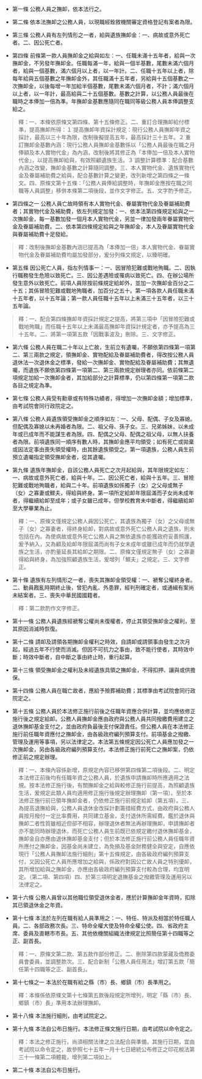 * 第一條 公務人員之撫卹，依本法行之。

* 第二條 依本法撫卹之公務人員，以現職經銓敘機關審定資格登記有案者為限。

* 第三條 公務人員有左列情形之一者，給與遺族撫卹金：一、病故或意外死亡者。二、因公死亡者。

* 第四條 前條第一款人員撫卹金之給與如左：一、任職未滿十五年者，給與一次撫卹金，不另發年撫卹金。任職每滿一年，給與一個半基數，尾數未滿六個月者，給與一個基數，滿六個月以上者，以一年計。二、任職十五年以上者，除每年給與五個基數之年撫卹金外，其任職滿十五年者，另給與十五個基數之一次撫卹金，以後每增一年加給半個基數，尾數未滿六個月者，不計；滿六個月以上者，以一年計，最高給與二十五個基數。基數之計算，以公務人員最後在職時之本俸加一倍為準。年撫卹金基數應隨同在職同等級公務人員本俸調整支給之。

> 釋：一、本條依原條文第四條、第十五條修正。二、重訂合理撫卹給付標準，提高撫卹所得：１˙提高撫卹年資採計規定：現行公務人員撫卹年資之採計，最高以三十年為限，改制後擬提高五年，最高採計三十五年。２˙重訂撫卹金基數內涵：現行公務人員撫卹金基數係以「公務人員最後在職之月俸額及本人實物代金」為內涵，改制後將其修正為「本俸加一倍及本人實物代金」，以提高撫卹給與，有效照顧遺族生活。３˙調整計算標準：配合基數內涵之改變，撫卹金基數之計算隨同調整。三、本人實物代金、遺族實物代金及眷屬補助費之給與，配合基數計算之變更，改列新增之第四條之一條文。四、原條文第十五條：「公務人員俸給調整時，年撫卹金應按在職之同職等人員調整」移併本條第二項後段，並作文字修正。五、文字酌予修正。

* 第四條之一 公務人員亡故時領有本人實物代金、眷屬實物代金及眷屬補助費者；其實物代金及補助費，依左列規定加發：一、依本法第四條規定給與之一次撫卹金，每一基數加發一個月本人實物代金，另並一律加發兩年眷屬實物代金及眷屬補助費。二、依本第四條規定給與之年撫卹金，本人及眷屬實物代金與眷屬補助費十足發給。

> 釋：改制後撫卹金基數內涵已提高為「本俸加一倍」本人實物代金、眷屬實物代金及眷屬補助費均屬加發部分，爰分列條文規定，以臻明確。

* 第五條 因公死亡人員，指左列情事一：一、因冒險犯難或戰地殉職。二、因執行職務發生危險以致死亡。三、因公差遇險或罹病以致死亡。四、在辦公場所發生意外以致死亡。前項人員除按前條規定給卹外，並加一次撫卹金百分之二十五；其係冒險犯難或戰地殉職者，加百分之五十。第一項各款人員任職未滿十五年者，以十五年論；第一款人員任職十五年以上未滿三十五年者，以三十五年論。

> 釋：一、配合第四條撫卹年資採計規定之提高，將第三項中「因冒險犯難或戰地殉職」而任職十五年以上未滿最高撫卹年資採計規定者，亦予提高為三十五年。二、將第一項第五款「因戰事波及」刪除。三、文字修正。

* 第六條 公務人員在職二十年以上亡故，生前立有遺囑，不願依第四條第一項第二、第三兩款之規定，領撫卹金、實物配給及眷屬補助費者，得改按公務人員退休法一次退休金之標準，發給一次撫卹金、實物配給及眷屬補助費；其無遺囑，而遺族不願依第四條第一項第二、第三兩款規定辦理者亦同。依前條第二項規定加給一次撫卹金者，其加給部分之計算標準，仍以第四條第一項第二款各目之規定為準。

* 第七條 公務人員受有勳章或有特殊功績者，得增加一次撫卹金額；增加標準，由考試院會同行政院定之。

* 第八條 公務人員遺族領受撫卹金之順序如左：一、父母、配偶、子女及寡媳。但配偶及寡媳以未再婚者為限。二、祖父母、孫子女。三、兄弟姊妹，以未成年或已成年而不能謀生者為限。四、配偶之父母、配偶之祖父母，以無人扶養者為限。前項遺族同一順序有數人時，其撫卹金應平均領受；如有死亡或拋棄或因法定事由喪失領受權時，由其餘遺族領受之。第一項遺族，公務人員生前預立遺囑指定領受撫卹金者，從其遺囑。

* 第九條 遺族年撫卹金，自該公務人員死亡之次月起給與，其年限規定如左：一、病故或意外死亡者，給與十年。二、因公死亡者，給與十五年。三、冒險犯難或戰地殉職者，給與二十年。前項遺族如係獨子（女）之父母或無子（女）之寡妻或鰥夫，得給與終身。第一項所定給卹年限屆滿而子女尚未成年者，得繼續給卹至成年；或子女雖已成年，但學校教育未中斷者，得繼續給卹至大學畢業為止。

> 釋：一、原條文僅規定公務人員因公死亡，其遺族為獨子（女）之父母或無子（女）之寡妻者，得終身給卹，對病故或意外死亡公務人員之遺族，則未包括在內。為使病故或意外死亡公務人員之無依遺族亦能獲政府妥善照護，爰予納入，又為顧及給卹年限屆滿而尚有子女未成年或雖已成年而仍就學遺族之生活，亦酌量延長其給卹之期限。二、原條文僅規定無子（女）之寡妻得給與終身，為加強照顧遺族生活，爰增列「鰥夫」之規定。三、文字修正。

* 第十條 遺族有左列情形之一者，喪失其撫卹金領受權：一、褫奪公權終身者。二、動員戡亂時期終止後，曾犯內亂、外患罪，經判刑確定者，或通緝有案尚未結案者。三、喪失中華民國國籍者。

> 釋：第二款酌作文字修正。

* 第十一條 公務人員遺族經褫奪公權尚未復權者，停止其領受撫卹金之權利，至其原因消滅時恢復。

* 第十二條 請卹及請領各期撫卹金權利之時效，自請卹或請領事由發生之次月起，經過五年不行使而消滅。但因不可抗力之事由，致不能行使者，其時效中斷；時效中斷者，自中斷之事由終止時，重行起算。

* 第十三條 領受撫卹金之權利及未經遺族具領之撫卹金，不得扣押、讓與或供擔保。

* 第十四條 公務人員在職亡故者，應給予殮葬補助費；其標準由考試院會同行政院定之。

* 第十五條 公務人員於本法修正施行前後之任職年資應合併計算，並均應依修正施行後之規定給卹。公務人員撫卹金應由政府與公務人員共同撥繳費用建立之退休撫卹基金支付之，並由政府負最後支付保證責任。但公務人員在本法修正施行前任職年資應付之撫卹金，由各級政府編列預算支付。前項基金之撥繳、管理及運用等事項，另以法律定之。本法第五條規定因公死亡人員應加發之一次撫卹金，另由各級政府編列預算支付。本法修正施行前死亡之撫卹案，仍依修正前之規定辦理。

> 釋：一、本條內容係新增，原規定內容已移併第四條第二項後段。二、明定本法修正前後均有任職年資之公務人員，於遺族申請撫卹時所應適用之法規。按本法修正施行後，有關撫卹金之給與較修正施行前提高，為照顧遺族生活，爰規定此類人員均適用修正施行後規定辦理撫卹（第一項）。至於本法修正施行前已領年撫卹金者，仍依修正施行前規定給卹（第五項）。三、為提高退撫給與，公務人員退休金改採計劃籌措經費方式，由政府與公務人員按月撥付一定比率費用，共同建立基金，支付退休所需經費。鑑於退休與撫卹二者性質雖相近但卻不相容，辦理退休者無法再辦理撫卹，申請撫卹者亦不能同時辦理退休，而死亡公務人員生前既已依規定繳付退休撫卹基金，撫卹金自亦應由退休撫卹基金支付；但於本法修正施行前公務人員任職年資所應付之撫卹金，因基金尚未建立，為免損及基金財務健全與安定，自應依現行「公務人員撫卹法施行細則」第十五條規定，由各級政府編列預算支付，又因公死亡人員所應增加之給與，係政府對因公亡故人員之特別優卹，其所增加給與之撫卹金，亦應由各級政府編列預算支付較為合理，均宜明定。（第二項、第四項）四、於第三項明定退撫基金之撥繳管理及運用另以法律定之。

* 第十六條 公務人員曾以其他職位領受退休金者，應於計算撫卹金年資時，扣除其已領退休金之年資。

* 第十七條 本法於左列在職有給人員準用之：一、特任、特派及相當於特任職人員。二、各部政務次長。三、特命全權大使及特命全權公使。四、省政府主席、委員及直轄市市長。五、其他依機關組織法律規定比照簡任第十四職等之正、副首長。

> 釋：一、原條文第二款、第五款作部份修正。二、刪除第四款蒙藏及僑務委員會委員，並調整款次。三、配合新制「公務人員任用法」增訂第五款「簡任第十四職等之正、副首長」。

* 第十七條之一 本法於在職有給之縣（市）長、鄉鎮（市）長準用之。

> 釋：本條係依原條文第十七條第五款後段規定所增列，明定「縣（市）長、鄉鎮（市）長」準用本法辦理撫卹。

* 第十八條 本法施行細則，由考試院定之。

* 第十九條 本法自公布日施行。本法修正條文施行日期，由考試院以命令定之。

> 釋：本法之修正施行，尚須相關法律之立法配合與準備，其施行日期，宜由考試院以命令定之，故參照七十五年一月十七日總統公布修正之印花稅法第三十一條第二項體裁，增列第二項如上。

* 第二十條 本法自公布日施行。

